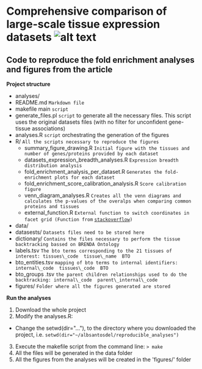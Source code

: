 Comprehensive comparison of large-scale tissue expression datasets ![alt text](http://jensenlab.org/images/tissues_icon.png "TISSUES database")
==============

Code to reproduce the fold enrichment analyses and figures from the article
--------------
**Project structure**
- analyses/
 - README.md `Markdown file`
 - makefile  main `script`
 - generate\_files.pl `script` to generate all the necessary files. This script uses the original datasets files (with no filter for unconfident gene-tissue associations) 
 - analyses.R `script` orchestrating the generation of the figures
 - R/ `All the scripts necessary to reproduce the figures`
   - summary\_figure\_drawing.R `Initial figure with the tissues and number of genes/proteins provided by each dataset`
    - datasets\_expression\_breadth\_analyses.R `Expression breadth distribution analysis`
     - fold\_enrichment\_analysis\_per\_dataset.R `Generates the fold-enrichment plots for each dataset`
      - fold\_enrichment\_score\_calibration\_analysis.R `Score calibration figure`
      - venn\_diagram_analyses.R `Creates all the venn diagrams and calculates the p-values of the overalps when comparing common proteins and tissues`
      - external\_function.R `External function to switch coordinates in facet grid (Function from` [`stackoverflow`](http://stackoverflow.com/questions/6625691/is-it-possible-to-switch-the-side-of-y-axis-breaks-and-labels-on-a-faceted-plot)`)`
 - data/ 
  - datasests/ `Datasets files need to be stored here`
  - dictionary/ `Contains the files necessary to perform the tissue backtracking bassed on BRENDA Ontology`
   - labels.tsv `The bto terms corresponding to the 21 tissues of interest: tissues\_code  tissue\_name  BTO`
   - bto\_entities.tsv `mapping of bto terms to internal identifiers: internal\_code  tissues\_code  BTO`
   - bto\_groups .tsv `the parent children relationships used to do the backtracking: internal\_code  parent\_internal\_code`
 - figures/ `Folder where all the figures generated are stored`

**Run the analyses**

1. Download the whole project
2. Modify the analyses.R:
  - Change the setwd(dir="..."), to the directory where you downloaded the project, i.e. `setwd(dir="~/albsantosdel/reproducible_analyses")` 
3. Execute the makefile script from the command line:
  `> make`
4. All the files will be generated in the data folder
5. All the figures from the analyses will be created in the 'figures/' folder
